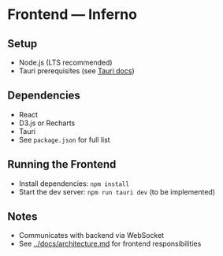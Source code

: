 # Frontend — Inferno

## Setup
- Node.js (LTS recommended)
- Tauri prerequisites (see [Tauri docs](https://tauri.app/))

## Dependencies
- React
- D3.js or Recharts
- Tauri
- See `package.json` for full list

## Running the Frontend
- Install dependencies: `npm install`
- Start the dev server: `npm run tauri dev` (to be implemented)

## Notes
- Communicates with backend via WebSocket
- See [../docs/architecture.md](../docs/architecture.md) for frontend responsibilities 